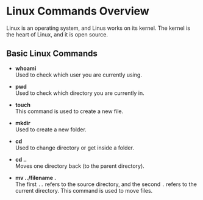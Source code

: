 
# Linux Commands Overview

Linux is an operating system, and Linus works on its kernel. The kernel is the heart of Linux, and it is open source.

## Basic Linux Commands

- **whoami**  
  Used to check which user you are currently using.

- **pwd**  
  Used to check which directory you are currently in.

- **touch**  
  This command is used to create a new file.

- **mkdir**  
  Used to create a new folder.

- **cd**  
  Used to change directory or get inside a folder.

- **cd ..**  
  Moves one directory back (to the parent directory).

- **mv ../filename .**  
  The first `..` refers to the source directory, and the second `.` refers to the current directory. This command is used to move files.
